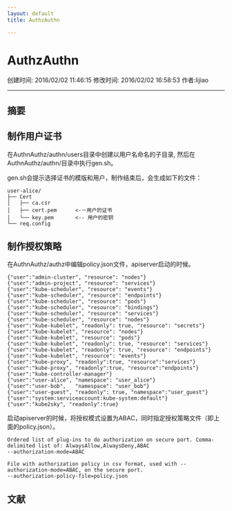 ```yaml
---
layout: default
title: AuthzAuthn

---
```


# AuthzAuthn
创建时间: 2016/02/02 11:46:15  修改时间: 2016/02/02 16:58:53 作者:lijiao

----

## 摘要

## 制作用户证书

在AuthnAuthz/authn/users目录中创建以用户名命名的子目录, 然后在AuthnAuthz/authn/目录中执行gen.sh。

gen.sh会提示选择证书的模版和用户，制作结束后，会生成如下的文件：

	user-alice/
	├── Cert
	│   ├── ca.csr
	│   ├── cert.pem      <-－用户的证书
	│   └── key.pem       <-- 用户的密钥
	└── req.config

## 制作授权策略

在AuthnAuthz/authz中编辑policy.json文件，apiserver启动的时候。

	{"user":"admin-cluster", "resource": "nodes"}
	{"user":"admin-project", "resource": "services"}
	{"user":"kube-scheduler", "resource": "events"}
	{"user":"kube-scheduler", "resource": "endpoints"}
	{"user":"kube-scheduler", "resource": "pods"}
	{"user":"kube-scheduler", "resource": "bindings"}
	{"user":"kube-scheduler", "resource": "services"}
	{"user":"kube-scheduler", "resource": "nodes"}
	{"user":"kube-kubelet", "readonly": true, "resource": "secrets"}
	{"user":"kube-kubelet", "resource": "nodes"}
	{"user":"kube-kubelet", "resource": "pods"}
	{"user":"kube-kubelet", "readonly": true, "resource": "services"}
	{"user":"kube-kubelet", "readonly": true, "resource": "endpoints"}
	{"user":"kube-kubelet", "resource": "events"}
	{"user":"kube-proxy", "readonly":true, "resource":"services"}
	{"user":"kube-proxy", "readonly":true, "resource":"endpoints"}
	{"user":"kube-controller-manager"}
	{"user":"user-alice", "namespace": "user_alice"}
	{"user":"user-bob",   "namespace": "user_bob"}
	{"user":"user-guest", "readonly": true, "namespace":"user_guest"}
	{"user":"system:serviceaccount:kube-system:default"}
	{"user":"kube2sky", "readonly":true}

启动apiserver的时候，将授权模式设置为ABAC，同时指定授权策略文件（即上面的policy.json）。

	Ordered list of plug-ins to do authorization on secure port. Comma-delimited list of: AlwaysAllow,AlwaysDeny,ABAC
	--authorization-mode=ABAC

	File with authorization policy in csv format, used with --authorization-mode=ABAC, on the secure port.
	--authorization-policy-file=policy.json 

## 文献
